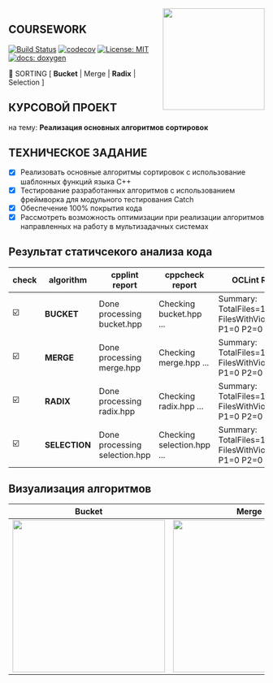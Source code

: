 <img src="https://molpredstvo.ru/wp-content/uploads/2017/01/Gerb_MGTU_imeni_Baumana.png" width="200" height="whatever" align="right">

## COURSEWORK
[![Build Status](https://travis-ci.org/SimonRussia/bst.svg?branch=master)](https://travis-ci.org/SimonRussia/bst) [![codecov](https://codecov.io/gh/SimonRussia/bst/branch/master/graph/badge.svg)](https://codecov.io/gh/SimonRussia/bst) [![License: MIT](https://img.shields.io/badge/License-MIT-blue.svg)](/LICENSE) [![docs: doxygen](https://img.shields.io/badge/doxygen-github.io-orange.svg)](https://simonrussia.github.io/bst/files.html)

🚀 SORTING [ **Bucket** | Merge | **Radix** | Selection ]

## КУРСОВОЙ ПРОЕКТ
на тему: **Реализация основных алгоритмов сортировок**

## ТЕХНИЧЕСКОЕ ЗАДАНИЕ
- [X] Реализовать основные алгоритмы сортировок с использование шаблонных функций языка C++
- [X] Тестирование разработанных алгоритмов с использованием  фреймворка для модульного тестирования Catch
- [X] Обеспечение 100% покрытия кода
- [X] Рассмотреть возможность оптимизации при реализации алгоритмов направленных на работу в мультизадачных системах

## Результат статичсекого анализа кода

| check | algorithm | cpplint report | cppcheck report | OCLint Report |
| --- | --- | --- | --- | --- |
| ☑️ | **BUCKET** | Done processing bucket.hpp | Checking bucket.hpp ... | Summary: TotalFiles=1 FilesWithViolations=0 P1=0 P2=0 P3=0 |
| ☑️ | **MERGE** | Done processing merge.hpp | Checking merge.hpp ... | Summary: TotalFiles=1 FilesWithViolations=0 P1=0 P2=0 P3=0 |
| ☑️ | **RADIX** | Done processing radix.hpp | Checking radix.hpp ... | Summary: TotalFiles=1 FilesWithViolations=0 P1=0 P2=0 P3=0 |
| ☑️ | **SELECTION** | Done processing selection.hpp | Checking selection.hpp ... | Summary: TotalFiles=1 FilesWithViolations=0 P1=0 P2=0 P3=0 |


## Визуализация алгоритмов

| Bucket | Merge | Radix | Selection |
| --- | --- | --- | --- |
| <img src="http://sorting.valemak.com/wp-content/uploads/2013/12/sort_bucket.gif" width="300" height="whatever"> | <img src="http://sorting.valemak.com/wp-content/uploads/2013/11/sort_merge.gif" width="300" height="whatever"> | <img src="http://sorting.valemak.com/wp-content/uploads/2013/12/sort_radix_lsd.gif" width="300" height="whatever"> | <img src="http://sorting.valemak.com/wp-content/uploads/2013/11/sort_selection.gif" width="300" height="whatever"> |

